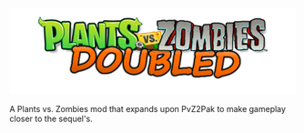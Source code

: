 <p align="center"><img alt="Doubled Logo" src="https://raw.githubusercontent.com/coineomod/pvzdoubled/main/images/PvZ_Logo.png"/></p>
A Plants vs. Zombies mod that expands upon PvZ2Pak to make gameplay closer to the sequel's.
